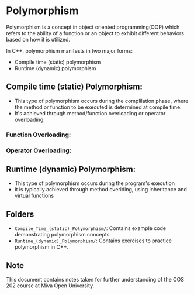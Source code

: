 # Polymorphism

Polymorphism is a concept in object oriented programming(OOP) which refers to the ability of a function or an object to exhibit different behaviors based on how it is utilized. 

In C++, polymorphism manifests in two major forms:
- Compile time (static) polymorphism
- Runtime (dynamic) polymorphism

## Compile time (static) Polymorphism:
- This type of polymorphism occurs during the complilation phase, where the method or function to be executed is determined at compile time. 
- It's achieved through method/function overloading or operator overloading.

### Function Overloading:

### Operator Overloading:

## Runtime (dynamic) Polymorphism:
- This type of polymorphism occurs during the program's execution
- it is typically achieved through method overiding, using inheritance and virtual functions


## Folders

- `Compile_Time_(static)_Polymorphism/`: Contains example code demonstrating polymorphism concepts.
- `Runtime_(dynamic)_Polymorphism/`: Contains exercises to practice polymorphism in C++.

## Note

This document contains notes taken for further understanding of the COS 202 course at Miva Open University.